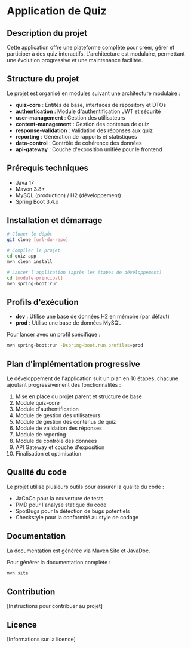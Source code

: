 # Application de Quiz

## Description du projet
Cette application offre une plateforme complète pour créer, gérer et participer à des quiz interactifs. L'architecture est modulaire, permettant une évolution progressive et une maintenance facilitée.

## Structure du projet
Le projet est organisé en modules suivant une architecture modulaire :

- **quiz-core** : Entités de base, interfaces de repository et DTOs
- **authentication** : Module d'authentification JWT et sécurité
- **user-management** : Gestion des utilisateurs
- **content-management** : Gestion des contenus de quiz
- **response-validation** : Validation des réponses aux quiz
- **reporting** : Génération de rapports et statistiques
- **data-control** : Contrôle de cohérence des données
- **api-gateway** : Couche d'exposition unifiée pour le frontend

## Prérequis techniques
- Java 17
- Maven 3.8+
- MySQL (production) / H2 (développement)
- Spring Boot 3.4.x

## Installation et démarrage
```bash
# Cloner le dépôt
git clone [url-du-repo]

# Compiler le projet
cd quiz-app
mvn clean install

# Lancer l'application (après les étapes de développement)
cd [module-principal]
mvn spring-boot:run
```

## Profils d'exécution
- **dev** : Utilise une base de données H2 en mémoire (par défaut)
- **prod** : Utilise une base de données MySQL

Pour lancer avec un profil spécifique :
```bash
mvn spring-boot:run -Dspring-boot.run.profiles=prod
```

## Plan d'implémentation progressive
Le développement de l'application suit un plan en 10 étapes, chacune ajoutant progressivement des fonctionnalités :

1. Mise en place du projet parent et structure de base
2. Module quiz-core
3. Module d'authentification
4. Module de gestion des utilisateurs
5. Module de gestion des contenus de quiz
6. Module de validation des réponses
7. Module de reporting
8. Module de contrôle des données
9. API Gateway et couche d'exposition
10. Finalisation et optimisation

## Qualité du code
Le projet utilise plusieurs outils pour assurer la qualité du code :
- JaCoCo pour la couverture de tests
- PMD pour l'analyse statique du code
- SpotBugs pour la détection de bugs potentiels
- Checkstyle pour la conformité au style de codage

## Documentation
La documentation est générée via Maven Site et JavaDoc.

Pour générer la documentation complète :
```bash
mvn site
```

## Contribution
[Instructions pour contribuer au projet]

## Licence
[Informations sur la licence]
